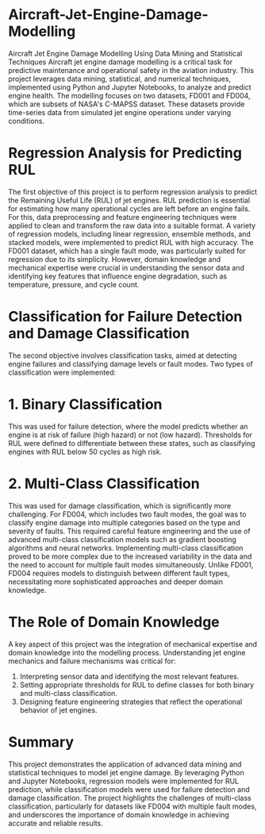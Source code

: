 # Aircraft-Jet-Engine-Damage-Modelling

Aircraft Jet Engine Damage Modelling Using Data Mining and Statistical Techniques
Aircraft jet engine damage modelling is a critical task for predictive maintenance and operational safety in the aviation industry. This project leverages data mining, statistical, and numerical techniques, implemented using Python and Jupyter Notebooks, to analyze and predict engine health. The modelling focuses on two datasets, FD001 and FD004, which are subsets of NASA's C-MAPSS dataset. These datasets provide time-series data from simulated jet engine operations under varying conditions.

# Regression Analysis for Predicting RUL
The first objective of this project is to perform regression analysis to predict the Remaining Useful Life (RUL) of jet engines. RUL prediction is essential for estimating how many operational cycles are left before an engine fails. For this, data preprocessing and feature engineering techniques were applied to clean and transform the raw data into a suitable format. A variety of regression models, including linear regression, ensemble methods, and stacked models, were implemented to predict RUL with high accuracy. The FD001 dataset, which has a single fault mode, was particularly suited for regression due to its simplicity. However, domain knowledge and mechanical expertise were crucial in understanding the sensor data and identifying key features that influence engine degradation, such as temperature, pressure, and cycle count.

# Classification for Failure Detection and Damage Classification
The second objective involves classification tasks, aimed at detecting engine failures and classifying damage levels or fault modes. Two types of classification were implemented:

# 1. Binary Classification 
This was used for failure detection, where the model predicts whether an engine is at risk of failure (high hazard) or not (low hazard). Thresholds for RUL were defined to differentiate between these states, such as classifying engines with RUL below 50 cycles as high risk.

# 2. Multi-Class Classification
This was used for damage classification, which is significantly more challenging. For FD004, which includes two fault modes, the goal was to classify engine damage into multiple categories based on the type and severity of faults. This required careful feature engineering and the use of advanced multi-class classification models such as gradient boosting algorithms and neural networks.
Implementing multi-class classification proved to be more complex due to the increased variability in the data and the need to account for multiple fault modes simultaneously. Unlike FD001, FD004 requires models to distinguish between different fault types, necessitating more sophisticated approaches and deeper domain knowledge.

# The Role of Domain Knowledge
A key aspect of this project was the integration of mechanical expertise and domain knowledge into the modelling process. Understanding jet engine mechanics and failure mechanisms was critical for:
1. Interpreting sensor data and identifying the most relevant features.
2. Setting appropriate thresholds for RUL to define classes for both binary and multi-class classification.
3. Designing feature engineering strategies that reflect the operational behavior of jet engines.

# Summary
This project demonstrates the application of advanced data mining and statistical techniques to model jet engine damage. By leveraging Python and Jupyter Notebooks, regression models were implemented for RUL prediction, while classification models were used for failure detection and damage classification. The project highlights the challenges of multi-class classification, particularly for datasets like FD004 with multiple fault modes, and underscores the importance of domain knowledge in achieving accurate and reliable results.
